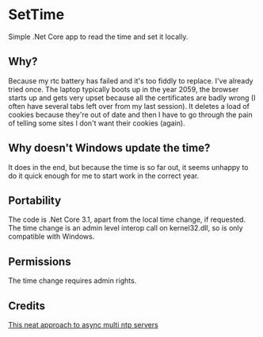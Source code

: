 # SetTime

Simple .Net Core app to read the time and set it locally.

## Why?

Because my rtc battery has failed and it's too fiddly to replace. I've already tried once. The laptop typically boots up in the year 2059, the browser starts up and gets very upset because all the certificates are badly wrong (I often have several tabs left over from my last session). It deletes a load of cookies because they're out of date and then I have to go through the pain of telling some sites I don't want their cookies (again).

## Why doesn't Windows update the time?

It does in the end, but because the time is so far out, it seems unhappy to do it quick enough for me to start work in the correct year.

## Portability

The code is .Net Core 3.1, apart from the local time change, if requested. The time change is an admin level interop call on kernel32.dll, so is only compatible with Windows.

## Permissions

The time change requires admin rights.

## Credits

[This neat approach to async multi ntp servers](https://stackoverflow.com/questions/40627941/asynchronous-operations-in-a-console-application/40630963#40630963)
